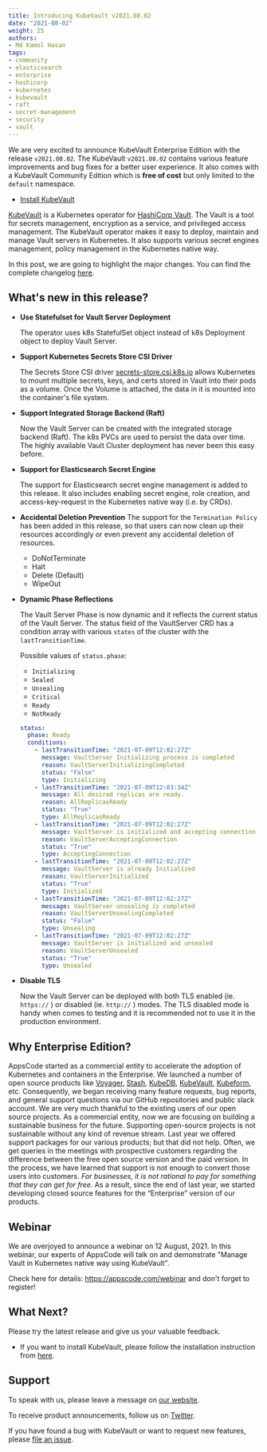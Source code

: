 ```yaml
---
title: Introducing KubeVault v2021.08.02
date: "2021-08-02"
weight: 25
authors:
- Md Kamol Hasan
tags:
- community
- elasticsearch
- enterprise
- hashicorp
- kubernetes
- kubevault
- raft
- secret-management
- security
- vault
---
```


We are very excited to announce KubeVault Enterprise Edition with the release `v2021.08.02`. The KubeVault `v2021.08.02` contains various feature improvements and bug fixes for a better user experience. It also comes with a KubeVault Community Edition which is **free of cost** but only limited to the `default` namespace.

- [Install KubeVault](https://kubevault.com/docs/v2021.08.02/setup/)

[KubeVault](https://kubevault.com) is a Kubernetes operator for [HashiCorp Vault](https://www.vaultproject.io/). The Vault is a tool for secrets management, encryption as a service, and privileged access management. The KubeVault operator makes it easy to deploy, maintain and manage Vault servers in Kubernetes. It also supports various secret engines management, policy management in the Kubernetes native way.

In this post, we are going to highlight the major changes. You can find the complete changelog [here](https://github.com/kubevault/CHANGELOG).

## What's new in this release?

- **Use Statefulset for Vault Server Deployment**
  
  The operator uses k8s StatefulSet object instead of k8s Deployment object to deploy Vault Server.

- **Support Kubernetes Secrets Store CSI Driver**
  
  The Secrets Store CSI driver [secrets-store.csi.k8s.io](https://github.com/kubernetes-sigs/secrets-store-csi-driver) allows Kubernetes to mount multiple secrets, keys, and certs stored in Vault into their pods as a volume. Once the Volume is attached, the data in it is mounted into the container's file system.

- **Support Integrated Storage Backend (Raft)**

  Now the Vault Server can be created with the integrated storage backend (Raft). The k8s PVCs are used to persist the data over time. The highly available Vault Cluster deployment has never been this easy before.

- **Support for Elasticsearch Secret Engine**

  The support for Elasticsearch secret engine management is added to this release. It also includes enabling secret engine, role creation, and access-key-request in the Kubernetes native way (i.e. by CRDs).  

- **Accidental Deletion Prevention**
  The support for the `Termination Policy` has been added in this release, so that users can now clean up their resources accordingly or even prevent any accidental deletion of resources.

  - DoNotTerminate
  - Halt
  - Delete (Default)
  - WipeOut

- **Dynamic Phase Reflections**

  The Vault Server Phase is now dynamic and it reflects the current status of the Vault Server. The status field of the VaultServer CRD has a condition array  with various `states` of the cluster with the `lastTransitionTime`.

  Possible values of `status.phase`:
  - `Initializing`
  - `Sealed`
  - `Unsealing`
  - `Critical`
  - `Ready`
  - `NotReady`

  ```yaml
  status:
    phase: Ready
    conditions:
      - lastTransitionTime: "2021-07-09T12:02:27Z"
        message: VaultServer Initializing process is completed
        reason: VaultServerInitializingCompleted
        status: "False"
        type: Initializing
      - lastTransitionTime: "2021-07-09T12:03:34Z"
        message: All desired replicas are ready.
        reason: AllReplicasReady
        status: "True"
        type: AllReplicasReady
      - lastTransitionTime: "2021-07-09T12:02:27Z"
        message: VaultServer is initialized and accepting connection
        reason: VaultServerAcceptingConnection
        status: "True"
        type: AcceptingConnection
      - lastTransitionTime: "2021-07-09T12:02:27Z"
        message: VaultServer is already Initialized
        reason: VaultServerInitialized
        status: "True"
        type: Initialized
      - lastTransitionTime: "2021-07-09T12:02:27Z"
        message: VaultServer unsealing is completed
        reason: VaultServerUnsealingCompleted
        status: "False"
        type: Unsealing
      - lastTransitionTime: "2021-07-09T12:02:27Z"
        message: VaultServer is initialized and unsealed
        reason: VaultServerUnsealed
        status: "True"
        type: Unsealed
  ```

- **Disable TLS**

  Now the Vault Server can be deployed with both TLS enabled (ie. `https://` ) or disabled (ie. `http://` ) modes. The TLS disabled mode is handy when comes to testing and it is recommended not to use it in the production environment.

## Why Enterprise Edition?

AppsCode started as a commercial entity to accelerate the adoption of Kubernetes and containers in the Enterprise. We launched a number of open source products like [Voyager](https://voyagermesh.com), [Stash](https://stash.run), [KubeDB](https://kubedb.com), [KubeVault](https://kubevault.com), [Kubeform](https://kubeform.com), etc. Consequently, we began receiving many feature requests, bug reports, and general support questions via our GitHub repositories and public slack account. We are very much thankful to the existing users of our open source projects. As a commercial entity, now we are focusing on building a sustainable business for the future. Supporting open-source projects is not sustainable without any kind of revenue stream. Last year we offered support packages for our various products; but that did not help. Often, we get queries in the meetings with prospective customers regarding the difference between the free open source version and the paid version. In the process, we have learned that support is not enough to convert those users into customers. *For businesses, it is not rational to pay for something that they can get for free.* As a result, since the end of last year, we started developing closed source features for the “Enterprise” version of our products.

## Webinar

We are overjoyed to announce a webinar on 12 August, 2021. In this webinar, our experts of AppsCode will talk on and demonstrate "Manage Vault in Kubernetes native way using KubeVault".

Check here for details: https://appscode.com/webinar and don't forget to register!

## What Next?

Please try the latest release and give us your valuable feedback.

- If you want to install KubeVault, please follow the installation instruction from [here](https://kubevault.com/docs/v2021.08.02/setup).

## Support

To speak with us, please leave a message on [our website](https://appscode.com/contact/).

To receive product announcements, follow us on [Twitter](https://twitter.com/KubeVault).

If you have found a bug with KubeVault or want to request new features, please [file an issue](https://github.com/kubevault/project/issues/new).
  